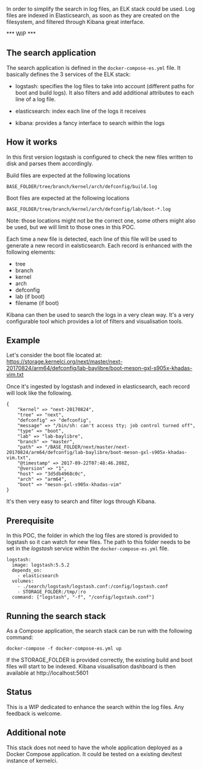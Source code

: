 In order to simplify the search in log files, an ELK stack could be used.
Log files are indexed in Elasticsearch, as soon as they are created on the filesystem, and filtered through Kibana great interface. 

*** WIP ***

## The search application

The search application is defined in the `docker-compose-es.yml` file. It basically defines the 3 services of the ELK stack:

- logstash: specifies the log files to take into account (different paths for boot and build logs). It also filters and add additional attributes to each line of a log file.

- elasticsearch: index each line of the logs it receives 

- kibana: provides a fancy interface to search within the logs

## How it works

In this first version logstash is configured to check the new files written to disk and parses them accordingly.

Build files are expected at the following locations

```
BASE_FOLDER/tree/branch/kernel/arch/defconfig/build.log
```

Boot files are expected at the following locations
```
BASE_FOLDER/tree/branch/kernel/arch/defconfig/lab/boot-*.log
```

Note: those locations might not be the correct one, some others might also be used, but we will limit to those ones in this POC.

Each time a new file is detected, each line of this file will be used to generate a new record in ealsticsearch. Each record is enhanced with the following elements:
- tree
- branch
- kernel
- arch
- defconfig
- lab (if boot)
- filename (if boot)

Kibana can then be used to search the logs in a very clean way. It's a very configurable tool which provides a lot of filters and visualisation tools.

## Example

Let's consider the boot file located at:
https://storage.kernelci.org/next/master/next-20170824/arm64/defconfig/lab-baylibre/boot-meson-gxl-s905x-khadas-vim.txt

Once it's ingested by logstash and indexed in elasticsearch, each record will look like the following.

```
{
    "kernel" => "next-20170824",
    "tree" => "next",
    "defconfig" => "defconfig",
    "message" => "/bin/sh: can't access tty; job control turned off",
    "type" => "boot",
    "lab" => "lab-baylibre",
    "branch" => "master",
    "path" => "/BASE_FOLDER/next/master/next-20170824/arm64/defconfig/lab-baylibre/boot-meson-gxl-s905x-khadas-vim.txt",
    "@timestamp" => 2017-09-22T07:48:46.208Z,
    "@version" => "1",
    "host" => "3d5db4968c0c",
    "arch" => "arm64",
    "boot" => "meson-gxl-s905x-khadas-vim"
}
```

It's then very easy to search and filter logs through Kibana.


## Prerequisite

In this POC, the folder in which the log files are stored is provided to logstash so it can watch for new files. The path to this folder needs to be set in the *logstash* service within the `docker-compose-es.yml` file.

```
logstash:
  image: logstash:5.5.2
  depends_on:
    - elasticsearch
  volumes:
    - ./search/logstash/logstash.conf:/config/logstash.conf
    - STORAGE_FOLDER:/tmp/:ro
  command: ["logstash", "-f", "/config/logstash.conf"]
```

## Running the search stack

As a Compose application, the search stack can be run with the following command:

```
docker-compose -f docker-compose-es.yml up
```

If the STORAGE_FOLDER is provided correctly, the existing build and boot files will start to be indexed. Kibana visualisation dashboard is then available at http://localhost:5601

## Status

This is a WIP dedicated to enhance the search within the log files.
Any feedback is welcome.

## Additional note

This stack does not need to have the whole application deployed as a Docker Compose application. It could be tested on a existing dev/test instance of kernelci.
